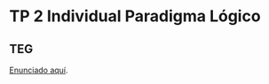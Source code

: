 # TP 2 Individual Paradigma Lógico
## TEG

[Enunciado aquí](https://docs.google.com/document/d/12RK1DhOHEH9PgKYJo3zH_trn1fOn8jB9bg304ZLMXbQ/edit?usp=sharing).
